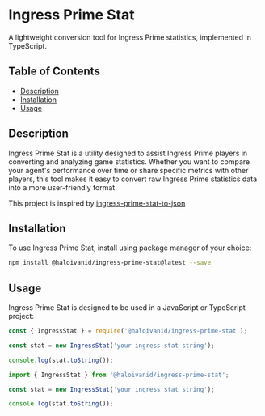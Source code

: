 # Ingress Prime Stat

A lightweight conversion tool for Ingress Prime statistics, implemented in TypeScript.

## Table of Contents

- [Description](#description)
- [Installation](#installation)
- [Usage](#usage)

## Description

Ingress Prime Stat is a utility designed to assist Ingress Prime players in converting and analyzing game statistics. Whether you want to compare your agent's performance over time or share specific metrics with other players, this tool makes it easy to convert raw Ingress Prime statistics data into a more user-friendly format.

This project is inspired by [ingress-prime-stat-to-json](https://github.com/EisFrei/ingress-prime-stats-to-json)

## Installation

To use Ingress Prime Stat, install using package manager of your choice:


```bash
npm install @haloivanid/ingress-prime-stat@latest --save
```

## Usage

Ingress Prime Stat is designed to be used in a JavaScript or TypeScript project:

```javascript
const { IngressStat } = require('@haloivanid/ingress-prime-stat');

const stat = new IngressStat('your ingress stat string');

console.log(stat.toString());
```

```typescript
import { IngressStat } from '@haloivanid/ingress-prime-stat';

const stat = new IngressStat('your ingress stat string');

console.log(stat.toString());
```
